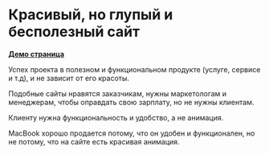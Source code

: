 # Красивый, но глупый и бесполезный сайт

**[Демо страница](https://beautiful-but-stupid-and-useless.vercel.app/)**

Успех проекта в полезном и функциональном продукте (услуге, сервисе и т.д), и не зависит от его красоты.

Подобные сайты нравятся заказчикам, нужны маркетологам и менеджерам, чтобы оправдать свою зарплату, но не нужны клиентам.

Клиенту нужна функциональность и удобство, а не анимация.

MacBook хорошо продается потому, что он удобен и функционален, но не потому, что на сайте есть красивая анимация.
